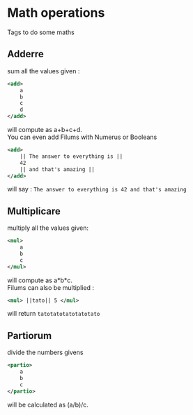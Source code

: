 # Math operations
Tags to do some maths
## Adderre
sum all the values given :
```xml
<add>
	a
	b
	c
	d
</add>
```
will compute as a+b+c+d.  
You can even add Filums with Numerus or Booleans
```xml
<add>
	|| The answer to everything is ||
	42
	|| and that's amazing ||
</add>
```
will say : `The answer to everything is 42 and that's amazing`
## Multiplicare
multiply all the values given:
```xml
<mul>
	a
	b
	c
</mul>
```
will compute as a\*b\*c.  
Filums can also be multiplied :
```xml
<mul> ||tato|| 5 </mul>
```
will return `tatotatotatotatotato`
## Partiorum
divide the numbers givens
```xml
<partio>
	a
	b
	c
</partio>
```
will be calculated as (a/b)/c.
